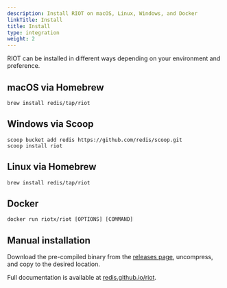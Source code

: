 ```yaml
---
description: Install RIOT on macOS, Linux, Windows, and Docker
linkTitle: Install
title: Install
type: integration
weight: 2
---
```


RIOT can be installed in different ways depending on your environment and preference.

## macOS via Homebrew

```
brew install redis/tap/riot
```

## Windows via Scoop

```
scoop bucket add redis https://github.com/redis/scoop.git
scoop install riot
```

## Linux via Homebrew

```
brew install redis/tap/riot
```

## Docker

```
docker run riotx/riot [OPTIONS] [COMMAND]
```

## Manual installation

Download the pre-compiled binary from the [releases page](https://github.com/redis/riot/releases), uncompress, and copy to the desired location.

Full documentation is available at [redis.github.io/riot](https://redis.github.io/riot/).
